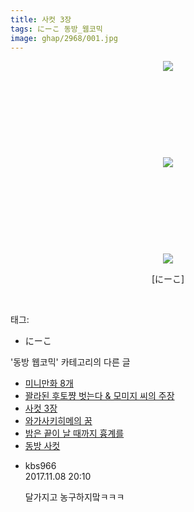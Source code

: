 ```yaml
---
title: 사컷 3장
tags: にーこ 동방_웹코믹
image: ghap/2968/001.jpg
---
```

<div class="article">
<p style="text-align: center; clear: none; float: none;"><img src="{{ site.nasurl }}/ghap/2968/001.jpg"/></p>
<p style="text-align: center; clear: none; float: none;"><br/></p>
<p style="text-align: center; clear: none; float: none;"><br/></p>
<p style="text-align: center; clear: none; float: none;"><br/></p>
<p style="text-align: center; clear: none; float: none;"><br/></p>
<p style="text-align: center; clear: none; float: none;"><img src="{{ site.nasurl }}/ghap/2968/002.jpg"/></p>
<p style="text-align: center; clear: none; float: none;"><br/></p>
<p style="text-align: center; clear: none; float: none;"><br/></p>
<p style="text-align: center; clear: none; float: none;"><br/></p>
<p style="text-align: center; clear: none; float: none;"><br/></p>
<p style="text-align: center; clear: none; float: none;"><img src="{{ site.nasurl }}/ghap/2968/003.jpg"/></p>
<p style="text-align: center; clear: none; float: none;">[にーこ]</p>
<p><br/></p>
</div><div class="tagTrail">
<p>태그: </p>
<ul>
<li>にーこ</li>
</ul>
</div><div class="another">
<p>'동방 웹코믹' 카테고리의 다른 글</p>
<ul>
<li><a href="/2016-12-21-ghap_2973">미니만화 8개</a></li>
<li><a href="/2016-12-21-ghap_2970">꽐라된 후토쨩 벗는다 &amp; 모미지 씨의 주장</a></li>
<li><a href="/2016-12-21-ghap_2968">사컷 3장</a></li>
<li><a href="/2016-12-21-ghap_2966">와가사키히메의 꿈</a></li>
<li><a href="/2016-12-20-ghap_2965">밤은 끝이 날 때까지 흉계를</a></li>
<li><a href="/2016-12-20-ghap_2960">동방 사컷</a></li>
</ul>
</div><div class="cb_module cb_fluid">
<div class="cb_wrt cb_profile">
<div class="comment">
<ul>
<li class="cb_thumb_off" id="comment15125442">
<div class="cb_comment_area">
<div class="cb_info_area">
<div class="cb_section">
<span class="cb_nick_name">kbs966</span>
</div>
<div class="cb_section">
<span class="cb_date">2017.11.08 20:10 </span>
</div>
</div>
<div class="cb_dsc_comment">
<p class="cb_dsc">
											달가지고 농구하지맠ㅋㅋㅋ
										</p>
</div>
</div></li>
</ul>
</div>
</div><!-- commentList close -->
</div>